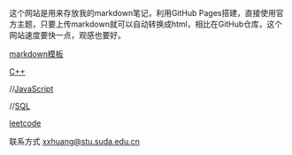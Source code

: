这个网站是用来存放我的markdown笔记，利用GitHub Pages搭建，直接使用官方主题，只要上传markdown就可以自动转换成html，相比在GitHub仓库，这个网站速度要快一点，观感也要好。

[markdown模板](_posts/2022-4-28-markdown.md)

[C++](_posts/2022-4-28-cpp.md)

//[JavaScript](_posts/2020-9-25-JavaScript.md)

//[SQL](_posts/2020-9-25-SQL.md)

[leetcode](_posts/2022-4-28-leetcode.md)

联系方式 xxhuang@stu.suda.edu.cn
